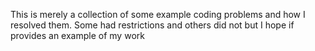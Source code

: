 This is merely a collection of some example coding problems and how I resolved them.
Some had restrictions and others did not but I hope if provides an example of my work
